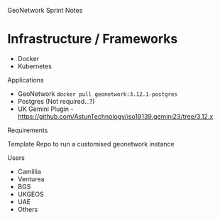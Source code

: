 GeoNetwork Sprint Notes

# Infrastructure / Frameworks

- Docker
- Kubernetes

Applications

- GeoNetwork `docker pull geonetwork:3.12.1-postgres`
- Postgres (Not required...?)
- UK Gemini Plugin - https://github.com/AstunTechnology/iso19139.gemini23/tree/3.12.x

Requirements

Template Repo to run a customised geonetwork instance

Users

- Camillia
- Venturea
- BGS
- UKGEOS
- UAE
- Others
